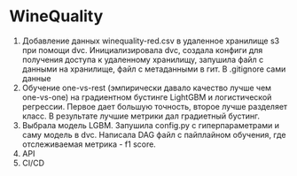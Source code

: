 # WineQuality

1. Добавление данных winequality-red.csv в удаленное хранилище s3 при помощи dvc. Инициализировала dvc, создала конфиги для получения доступа к удаленному хранилищу, запушила файл с данными на хранилище, файл с метаданными в гит. В .gitignore сами данные 
2. Обучение one-vs-rest (эмпирически давало качество лучше чем one-vs-one) на градиентном бустинге LightGBM и логистической регрессии. Первое дает большую точность, второе лучше разделяет класс. В результате лучшие метрики дал градиетный бустинг. 
3. Выбрала модель LGBM. Запушила config.py с гиперпараметрами и саму модель в dvc. Написала DAG файл с пайплайном обучения, где отслеживаемая метрика - f1 score. 
4. API 
5. CI/CD